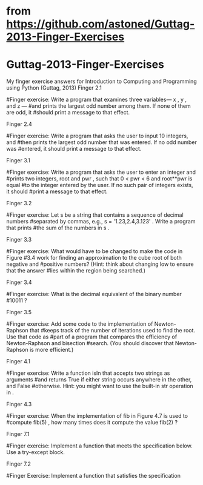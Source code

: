# from https://github.com/astoned/Guttag-2013-Finger-Exercises

# Guttag-2013-Finger-Exercises
My finger exercise answers for Introduction to Computing and Programming using Python (Guttag, 2013)
Finger 2.1

#Finger exercise: Write a program that examines three variables— x , y , and z — #and prints the largest odd number among them. If none of them are odd, it #should print a message to that effect.

Finger 2.4

#Finger exercise: Write a program that asks the user to input 10 integers, and #then prints the largest odd number that was entered. If no odd number was #entered, it should print a message to that effect.

Finger 3.1

#Finger exercise: Write a program that asks the user to enter an integer and #prints two integers, root and pwr , such that 0 < pwr < 6 and root**pwr is equal #to the integer entered by the user. If no such pair of integers exists, it should #print a message to that effect.

Finger 3.2

#Finger exercise: Let s be a string that contains a sequence of decimal numbers #separated by commas, e.g., s = '1.23,2.4,3.123' . Write a program that prints #the sum of the numbers in s .

Finger 3.3

#Finger exercise: What would have to be changed to make the code in Figure #3.4 work for finding an approximation to the cube root of both negative and #positive numbers? (Hint: think about changing low to ensure that the answer #lies within the region being searched.)

Finger 3.4

#Finger exercise: What is the decimal equivalent of the binary number #10011 ?

Finger 3.5

#Finger exercise: Add some code to the implementation of Newton-Raphson that #keeps track of the number of iterations used to find the root. Use that code as #part of a program that compares the efficiency of Newton-Raphson and bisection #search. (You should discover that Newton-Raphson is more efficient.)

Finger 4.1

#Finger exercise: Write a function isIn that accepts two strings as arguments #and returns True if either string occurs anywhere in the other, and False #otherwise. Hint: you might want to use the built-in str operation in .

Finger 4.3

#Finger exercise: When the implementation of fib in Figure 4.7 is used to #compute fib(5) , how many times does it compute the value fib(2) ?

Finger 7.1

#Finger exercise: Implement a function that meets the specification below. Use a try-except block.

Finger 7.2

#Finger Exercise: Implement a function that satisfies the specification

